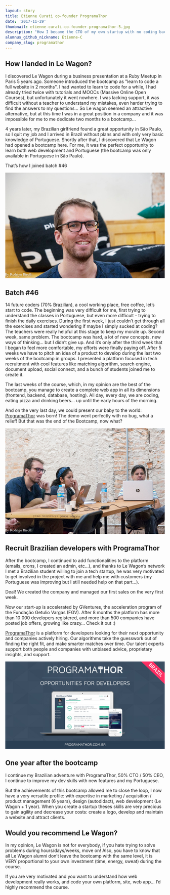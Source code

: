 ```yaml
---
layout: story
title: Etienne Curati co-founder ProgramaThor
date: '2017-11-29'
thumbnail: etienne-curati-co-founder-programathor-5.jpg
description: "How I became the CTO of my own startup with no coding background thanks to Le Wagon."
alumnus_github_nickname: Etienne-C
company_slug: programathor
---
```


## How I landed in Le Wagon?

I discovered Le Wagon during a business presentation at a Ruby Meetup in Paris 5 years ago. Someone introduced the bootcamp as "learn to code a full website in 2 months". I had wanted to learn to code for a while, I had already tried twice with tutorials and MOOCs (Massive Online Open Courses), but unfortunately it went nowhere. I was lacking support, it was difficult without a teacher to understand my mistakes, even harder trying to find the answers to my questions… So Le wagon seemed an attractive alternative, but at this time I was in a great position in a company and it was impossible for me to me dedicate two months to a bootcamp…

4 years later, my Brazilian girlfriend found a great opportunity in São Paulo, so I quit my job and I arrived in Brazil without plans and with only very basic knowledge of Portuguese. Shortly after that, I discovered that Le Wagon had opened a bootcamp here. For me, it was the perfect opportunity to learn both web development and Portuguese (the bootcamp was only available in Portuguese in São Paulo).

That’s how I joined batch #46

<p><img src="https://raw.githubusercontent.com/lewagon/www-images/master/stories/etienne-curati-co-founder-programathor-1.jpg" alt="Etienne Curati co-founder ProgramaThor"></p>

## Batch #46

14 future coders (70% Brazilian), a cool working place, free coffee, let’s start to code. The beginning was very difficult for me, first trying to understand the classes in Portuguese, but even more difficult - trying to finish the daily exercises. During the first week, I just couldn’t get through all the exercises and started wondering if maybe I simply sucked at coding? The teachers were really helpful at this stage to keep my morale up. Second week, same problem. The bootcamp was hard, a lot of new concepts, new ways of thinking… but I didn’t give up. And it’s only after the third week that I began to feel more comfortable, my efforts were finally paying off. After 5 weeks we have to pitch an idea of a product to develop during the last two weeks of the bootcamp in groups. I presented a platform focused in tech recruitment with cool features like matching algorithm, search engine, document upload, social connect, and a bunch of students joined me to create it.

The last weeks of the course, which, in my opinion are the best of the bootcamp, you manage to create a complete web app in all its dimensions (frontend, backend, database, hosting). All day, every day, we are coding, eating pizza and drinking beers… up until the early hours of the morning.

And on the very last day, we could present our baby to the world:  [ProgramaThor](https://programathor.com.br) was born! The demo went perfectly with no bug, what a relief! But that was the end of the Bootcamp, now what?

<p><img src="https://raw.githubusercontent.com/lewagon/www-images/master/stories/etienne-curati-co-founder-programathor-2.jpg" alt="Etienne Curati learning how to code"></p>

## Recruit Brazilian developers with ProgramaThor

After the bootcamp, I continued to add functionalities to the platform (emails, crons, I created an admin, etc…), and thanks to Le Wagon’s network I met a Brazilian student willing to join a tech startup, he was very motivated to get involved in the project with me and help me with customers (my Portuguese was improving but I still needed help on that part…).

Deal! We created the company and managed our first sales on the very first week.

Now our start-up is accelerated by GVentures, the acceleration program of the Fundação Getulio Vargas (FGV). After 8 months the platform has more than 10 000 developers registered, and more than 500 companies have posted job offers, growing like crazy… Check it out :)

[ProgramaThor](https://programathor.com.br) is a platform for developers looking for their next opportunity and companies actively hiring. Our algorithms take the guesswork out of finding the right fit, and make smarter matches over time. Our talent experts support both people and companies with unbiased advice, proprietary insights, and support.


<p><img src="https://raw.githubusercontent.com/lewagon/www-images/master/stories/etienne-curati-co-founder-programathor-3.jpg" alt="ProgramaThor"></p>

## One year after the bootcamp

I continue my Brazilian adventure with ProgramaThor, 50% CTO / 50% CEO, I continue to improve my dev skills with new features and my Portuguese.

But the achievements of this bootcamp allowed me to close the loop, I now have a very versatile profile: with expertise in marketing / acquisition / product management (6 years), design (autodidact), web development (Le Wagon + 1 year). When you create a startup theses skills are very precious to gain agility and decrease your costs: create a logo, develop and maintain a website and attract clients.

## Would you recommend Le Wagon?

In my opinion, Le Wagon is not for everybody, if you hate trying to solve problems during hours/days/weeks, move on! Also, you have to know that all Le Wagon alumni don’t leave the bootcamp with the same level, it is VERY proportional to your own investment (time, energy, sweat) during the course.

If you are very motivated and you want to understand how web development really works, and code your own platform, site, web app… I’d highly recommend the course.


